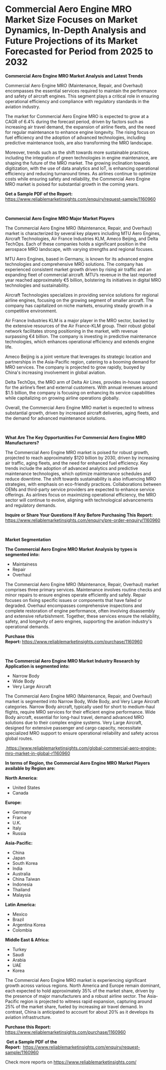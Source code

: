 <p><h1>Commercial Aero Engine MRO Market Size Focuses on Market Dynamics, In-Depth Analysis and Future Projections of its Market Forecasted for Period from 2025 to 2032</h1></p><p><strong>Commercial Aero Engine MRO Market Analysis and Latest Trends</strong></p>
<p><p>Commercial Aero Engine MRO (Maintenance, Repair, and Overhaul) encompasses the essential services required to maintain the performance and safety of aircraft engines. This segment plays a critical role in ensuring operational efficiency and compliance with regulatory standards in the aviation industry. </p><p>The market for Commercial Aero Engine MRO is expected to grow at a CAGR of 6.4% during the forecast period, driven by factors such as increasing air travel demand, the expansion of airline fleets, and the need for regular maintenance to enhance engine longevity. The rising focus on fuel efficiency and the adoption of advanced technologies, including predictive maintenance tools, are also transforming the MRO landscape. </p><p>Moreover, trends such as the shift towards more sustainable practices, including the integration of green technologies in engine maintenance, are shaping the future of the MRO market. The growing inclination towards digitization, with the use of data analytics and IoT, is enhancing operational efficiency and reducing turnaround times. As airlines continue to optimize costs while ensuring safety and reliability, the Commercial Aero Engine MRO market is poised for substantial growth in the coming years.</p></p>
<p><strong>Get a Sample PDF of the Report:&nbsp;</strong> <a href="https://www.reliablemarketinsights.com/enquiry/request-sample/1160960?utm_campaign=3461&utm_medium=2&utm_source=Github&utm_content=ia&utm_term=22032025&utm_id=commercial-aero-engine-mro">https://www.reliablemarketinsights.com/enquiry/request-sample/1160960</a></p>
<p>&nbsp;</p>
<p><strong>Commercial Aero Engine MRO Major Market Players</strong></p>
<p><p>The Commercial Aero Engine MRO (Maintenance, Repair, and Overhaul) market is characterized by several key players including MTU Aero Engines, Aircraft Technologies, Air France Industries KLM, Ameco Beijing, and Delta TechOps. Each of these companies holds a significant position in the aerospace MRO landscape, with varying strengths and regional focuses.</p><p>MTU Aero Engines, based in Germany, is known for its advanced engine technologies and comprehensive MRO solutions. The company has experienced consistent market growth driven by rising air traffic and an expanding fleet of commercial aircraft. MTU’s revenue in the last reported year reached approximately €5 billion, bolstering its initiatives in digital MRO technologies and sustainability.</p><p>Aircraft Technologies specializes in providing service solutions for regional airline engines, focusing on the growing segment of smaller aircraft. The company has capitalized on niche markets, ensuring steady growth in a competitive environment.</p><p>Air France Industries KLM is a major player in the MRO sector, backed by the extensive resources of the Air France-KLM group. Their robust global network facilitates strong positioning in the market, with revenue surpassing €4 billion. The company is investing in predictive maintenance technologies, which enhances operational efficiency and extends engine life.</p><p>Ameco Beijing is a joint venture that leverages its strategic location and partnerships in the Asia-Pacific region, catering to a booming demand for MRO services. The company is projected to grow rapidly, buoyed by China's increasing involvement in global aviation.</p><p>Delta TechOps, the MRO arm of Delta Air Lines, provides in-house support for the airline’s fleet and external customers. With annual revenues around $1.5 billion, the company is focusing on enhancing its service capabilities while capitalizing on growing airline operations globally. </p><p>Overall, the Commercial Aero Engine MRO market is expected to witness substantial growth, driven by increased aircraft deliveries, aging fleets, and the demand for advanced maintenance solutions.</p></p>
<p>&nbsp;</p>
<p><strong>What Are The Key Opportunities For Commercial Aero Engine MRO Manufacturers?</strong></p>
<p><p>The Commercial Aero Engine MRO market is poised for robust growth, projected to reach approximately $120 billion by 2030, driven by increasing air traffic, aging fleets, and the need for enhanced fuel efficiency. Key trends include the adoption of advanced analytics and predictive maintenance technologies, which optimize maintenance schedules and reduce downtime. The shift towards sustainability is also influencing MRO strategies, with emphasis on eco-friendly practices. Collaborations between OEMs and third-party service providers are expected to enhance service offerings. As airlines focus on maximizing operational efficiency, the MRO sector will continue to evolve, aligning with technological advancements and regulatory demands.</p></p>
<p><strong>Inquire or Share Your Questions If Any Before Purchasing This Report:</strong> <a href="https://www.reliablemarketinsights.com/enquiry/pre-order-enquiry/1160960?utm_campaign=3461&utm_medium=2&utm_source=Github&utm_content=ia&utm_term=22032025&utm_id=commercial-aero-engine-mro">https://www.reliablemarketinsights.com/enquiry/pre-order-enquiry/1160960</a></p>
<p>&nbsp;</p>
<p><strong>Market Segmentation</strong></p>
<p><strong>The Commercial Aero Engine MRO Market Analysis by types is segmented into:</strong></p>
<p><ul><li>Maintainess</li><li>Repair</li><li>Overhaul</li></ul></p>
<p><p>The Commercial Aero Engine MRO (Maintenance, Repair, Overhaul) market comprises three primary services. Maintenance involves routine checks and minor repairs to ensure engines operate efficiently and safely. Repair focuses on fixing specific issues or components that have failed or degraded. Overhaul encompasses comprehensive inspections and complete restoration of engine performance, often involving disassembly and extensive refurbishment. Together, these services ensure the reliability, safety, and longevity of aero engines, supporting the aviation industry's operational demands.</p></p>
<p><strong>Purchase this Report:&nbsp;</strong><a href="https://www.reliablemarketinsights.com/purchase/1160960?utm_campaign=3461&utm_medium=2&utm_source=Github&utm_content=ia&utm_term=22032025&utm_id=commercial-aero-engine-mro">https://www.reliablemarketinsights.com/purchase/1160960</a></p>
<p>&nbsp;</p>
<p><strong>The Commercial Aero Engine MRO Market Industry Research by Application is segmented into:</strong></p>
<p><ul><li>Narrow Body</li><li>Wide Body</li><li>Very Large Aircraft</li></ul></p>
<p><p>The Commercial Aero Engine MRO (Maintenance, Repair, and Overhaul) market is segmented into Narrow Body, Wide Body, and Very Large Aircraft categories. Narrow Body aircraft, typically used for short to medium-haul flights, require MRO services for their efficient engine performance. Wide Body aircraft, essential for long-haul travel, demand advanced MRO solutions due to their complex engine systems. Very Large Aircraft, designed for extensive passenger and cargo capacity, necessitate specialized MRO support to ensure operational reliability and safety across global routes.</p></p>
<p><a href="https://www.reliablemarketinsights.com/global-commercial-aero-engine-mro-market-in-global-r1160960?utm_campaign=3461&utm_medium=2&utm_source=Github&utm_content=ia&utm_term=22032025&utm_id=commercial-aero-engine-mro">&nbsp;https://www.reliablemarketinsights.com/global-commercial-aero-engine-mro-market-in-global-r1160960</a></p>
<p><strong>In terms of Region, the Commercial Aero Engine MRO Market Players available by Region are:</strong></p>
<p>
    <p> <strong> North America: </strong>
        <ul>
            <li>United States</li>
            <li>Canada</li>
        </ul>
        </p> 
    <p> <strong> Europe: </strong>
        <ul>
            <li>Germany</li>
            <li>France</li>
            <li>U.K.</li>
            <li>Italy</li>
            <li>Russia</li>
        </ul>
        </p> 
    <p> <strong> Asia-Pacific: </strong>
        <ul>
            <li>China</li>
            <li>Japan</li>
            <li>South Korea</li>
            <li>India</li>
            <li>Australia</li>
            <li>China Taiwan</li>
            <li>Indonesia</li>
            <li>Thailand</li>
            <li>Malaysia</li>
        </ul>
        </p> 
    <p> <strong> Latin America: </strong>
        <ul>
            <li>Mexico</li>
            <li>Brazil</li>
            <li>Argentina Korea</li>
            <li>Colombia</li>
        </ul>
        </p> 
    <p> <strong> Middle East & Africa: </strong>
        <ul>
            <li>Turkey</li>
            <li>Saudi</li>
            <li>Arabia</li>
            <li>UAE</li>
            <li>Korea</li>
        </ul>
    </p>
    </p>
<p><p>The Commercial Aero Engine MRO market is experiencing significant growth across various regions. North America and Europe remain dominant, each expected to hold approximately 35% of the market share, driven by the presence of major manufacturers and a robust airline sector. The Asia-Pacific region is projected to witness rapid expansion, capturing around 25% of the market share, fueled by increasing air travel demand. In contrast, China is anticipated to account for about 20% as it develops its aviation infrastructure.</p></p>
<p><strong>Purchase this Report: </strong><a href="https://www.reliablemarketinsights.com/purchase/1160960?utm_campaign=3461&utm_medium=2&utm_source=Github&utm_content=ia&utm_term=22032025&utm_id=commercial-aero-engine-mro">https://www.reliablemarketinsights.com/purchase/1160960</a></p>
<p>&nbsp;<strong>Get a Sample PDF of the Report:&nbsp;&nbsp;</strong><a href="https://www.reliablemarketinsights.com/enquiry/request-sample/1160960?utm_campaign=3461&utm_medium=2&utm_source=Github&utm_content=ia&utm_term=22032025&utm_id=commercial-aero-engine-mro">https://www.reliablemarketinsights.com/enquiry/request-sample/1160960</a></p>
<p><strong></strong></p>
<p>Check more reports on <a href="https://www.reliablemarketinsights.com/?utm_campaign=3461&utm_medium=2&utm_source=Github&utm_content=ia&utm_term=22032025&utm_id=commercial-aero-engine-mro">https://www.reliablemarketinsights.com/</a></p>